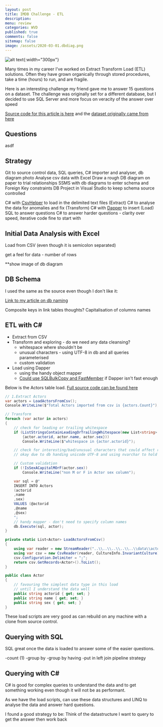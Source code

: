 ```yaml
---
layout: post
title: IMDB Challenge - ETL 
description: 
menu: review
categories: WVD 
published: true 
comments: false
sitemap: false
image: /assets/2020-03-01.dbdiag.png
---
```


![alt text](/assets/2020-03-01.dbdiag.png "DB Diagram"){:width="300px"}

Many times in my career I've worked on Extract Transform Load (ETL) solutions. Often they have grown organically through stored procedures, take a time (hours) to run, and are fragile.

Here is an interesting challenge my friend gave me to answer 15 questions on a dataset. The challenge was originally set for a different database, but I decided to use SQL Server and more focus on veracity of the answer over speed

[Source code for this article is here]() and the [dataset originally came from here](https://relational.fit.cvut.cz/dataset/IMDb)

## Questions

asdf

## Strategy

Git to source control data, SQL queries, C# importer and analyser, db diagram photo
Analyse csv data with Excel
Draw a rough DB diagram on paper to trial relationships
SSMS with db diagrams to enter schema and Foreign Key constraints
DB Project in Visual Studio to keep schema source controlled

C# with [CsvHelper](https://joshclose.github.io/CsvHelper/) to load in the delimited text files (Extract)
C# to analyse the data for anomalies and fix (Transform)
C# with [Dapper](https://github.com/StackExchange/Dapper) to insert (Load)
SQL to answer questions
C# to answer harder questions - clarity over speed, iterative code fine to start with

## Initial Data Analysis with Excel

Load from CSV (even though it is semicolon separated)

get a feel for data - number of rows

**show image of db diagram

## DB Schema

I used the same as the source even though I don't like it:

[Link to my article on db naming](/2016/10/19/ASP.NET-MVC-Sort-Filter,-Page-using-SQL)

Composite keys in link tables thoughts?
Capitalisation of columns names

## ETL with C#

- Extract from CSV
- Transform and exploring - do we need any data cleansing?
    - whitespace where shouldn't be
    - unusual characters - using UTF-8 in db and all queries parameterised
    - custom validation
- Load using Dapper
    - using the handy object mapper
    - [Could use SQLBulkCopy and FastMember](https://github.com/djhmateer/TwitterFullImporter/blob/master/SQLBulkCopyDemo/Program.cs) if Dapper isn't fast enough

Below is the Actors table load. [Full source code can be found here]()

```cs
// 1.Extract Actors
var actors = LoadActorsFromCsv();
Console.WriteLine($"Total Actors imported from csv is {actors.Count}"); // 98,690

// Transform
foreach (var actor in actors)
{
    // check for leading or trailing whitespace
    if (ListStringsContainLeadingOrTrailingWhitespace(new List<string>
        {actor.actorid, actor.name, actor.sex}))
        Console.WriteLine($"whitespace in {actor.actorid}");

    // check for interesting/bad/unusual characters that could affect results eg LF?.. all queries are paramerterised so no probs with ' chars
    // okay due to db handing unicode UTF-8 and using nvarchar to hold strings

    // Custom validation
    if (!IsSexACapitalMOrF(actor.sex))
        Console.WriteLine("non M or F in Actor sex column");

    var sql = @"
    INSERT INTO Actors
    (actorid
    ,name
    ,sex)
    VALUES (@actorid
    ,@name
    ,@sex)
    ";
    // handy mapper - don't need to specify column names
    db.Execute(sql, actor);
}

private static List<Actor> LoadActorsFromCsv()
{
    using var reader = new StreamReader("..\\..\\..\\..\\..\\data\\actors.csv");
    using var csv = new CsvReader(reader, CultureInfo.InvariantCulture);
    csv.Configuration.Delimiter = ";";
    return csv.GetRecords<Actor>().ToList();
}

public class Actor
{
    // favouring the simplest data type in this load
    // until I understand the data well
    public string actorid { get; set; }
    public string name { get; set; }
    public string sex { get; set; }
}

```

These load scripts are very good as can rebuild on any machine with a clone from source control.

## Querying with SQL

SQL great once the data is loaded to answer some of the easier questions.

-count (1)
-group by
-group by having
-put in left join pipeline strategy

## Querying with C#

C# is good for complex queries to understand the data and to get something working even though it will not be as performant.

As we have the load scripts, can use these data structures and LINQ to analyse the data and answer hard questions.

I found a good strategy to be: Think of the datastructure I want to query to get the answer then work back
